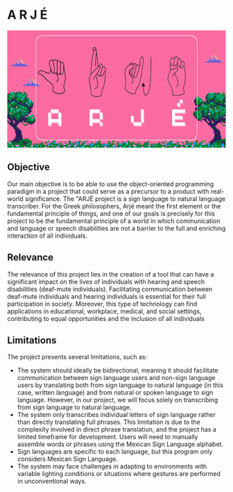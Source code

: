 # A R J É
<img style="width:100vw; height:270px" src="Assets/logo.png"/>

## Objective

Our main objective is to be able to use the object-oriented programming paradigm in a project that could serve as a precursor to a product with real-world significance. The "ARJÉ project is a sign language to natural language transcriber. For the Greek philosophers, Arjé meant the first element or the fundamental principle of things, and one of our goals is precisely for this project to be the fundamental principle of a world in which communication and language or speech disabilities are not a barrier to the full and enriching interaction of all individuals.

## Relevance

The relevance of this project lies in the creation of a tool that can have a significant impact on the lives of individuals with hearing and speech disabilities (deaf-mute individuals). Facilitating communication between deaf-mute individuals and hearing individuals is essential for their full participation in society. Moreover, this type of technology can find applications in educational, workplace, medical, and social settings, contributing to equal opportunities and the inclusion of all individuals

## Limitations

The project presents several limitations, such as:
*	The system should ideally be bidirectional, meaning it should facilitate communication between sign language users and non-sign language users by translating both from sign language to natural language (in this case, written language) and from natural or spoken language to sign language. However, in our project, we will focus solely on transcribing from sign language to natural language.
*	The system only transcribes individual letters of sign language rather than directly translating full phrases. This limitation is due to the complexity involved in direct phrase translation, and the project has a limited timeframe for development. Users will need to manually assemble words or phrases using the Mexican Sign Language alphabet.
*	Sign languages are specific to each language, but this program only considers Mexican Sign Language.
*	The system may face challenges in adapting to environments with variable lighting conditions or situations where gestures are performed in unconventional ways.
